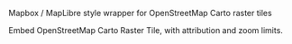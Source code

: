 Mapbox / MapLibre style wrapper for OpenStreetMap Carto raster tiles

Embed OpenStreetMap Carto Raster Tile, with attribution and zoom limits.
